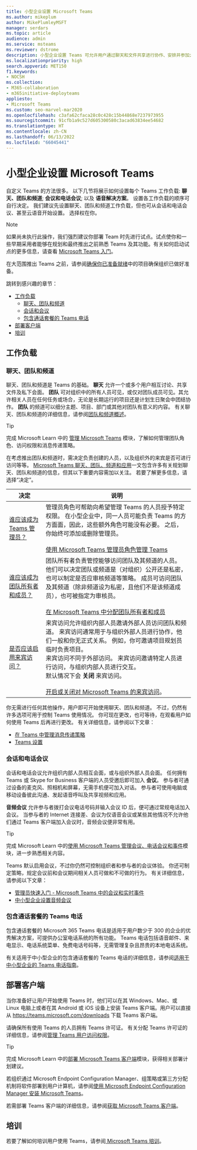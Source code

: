 ```yaml
---
title: 小型企业设置 Microsoft Teams
ms.author: mikeplum
author: MikePlumleyMSFT
manager: serdars
ms.topic: article
audience: admin
ms.service: msteams
ms.reviewer: dstrome
description: 小型企业设置 Teams 可允许用户通过聊天和文件共享进行协作、安排并参加大小型会议及通过视频和语音相互交流。
ms.localizationpriority: high
search.appverid: MET150
f1.keywords:
- NOCSH
ms.collection:
- M365-collaboration
- m365initiative-deployteams
appliesto:
- Microsoft Teams
ms.custom: seo-marvel-mar2020
ms.openlocfilehash: c3afa62cfaca28c0c428c15b44868e7237973955
ms.sourcegitcommit: 91cfb1a9c527d605300580c3acad63834ee54682
ms.translationtype: HT
ms.contentlocale: zh-CN
ms.lasthandoff: 06/13/2022
ms.locfileid: "66045441"
---
```

# <a name="set-up-microsoft-teams-in-your-small-business"></a>小型企业设置 Microsoft Teams

自定义 Teams 的方法很多。 以下几节将展示如何设置每个 Teams 工作负载: **聊天、团队和频道**; **会议和电话会议**; 以及 **语音解决方案**。 设置各工作负载的顺序可自行决定。 我们建议先设置聊天、团队和频道工作负载，但也可从会话和电话会议、甚至云语音开始设置。 选择权在你。

> [!NOTE]
> 如果尚未执行此操作，我们强烈建议你部署 Team 时先进行试点。试点使你和一些早期采用者能够在规划和最终推出之前熟悉 Teams 及其功能。有关如何启动试点的更多信息，请查看 [Microsoft Teams 入门](get-started-with-teams-quick-start.md)。

在大范围推出 Teams 之前，请参阅[确保你已准备就绪](get-started-with-teams-quick-start.md#make-sure-youre-ready)中的项目确保组织已做好准备。

跳转到感兴趣的章节：

- [工作负载](#workloads)
  - [聊天、团队和频道](#chat-teams-and-channels)
  - [会话和会议](#meetings-and-conferencing)
  - [包含通话套餐的 Teams 电话](#teams-phone-with-calling-plan)
- [部署客户端](#deploy-clients)
- [培训](#training)

## <a name="workloads"></a>工作负载
### <a name="chat-teams-and-channels"></a>聊天、团队和频道

聊天、团队和频道是 Teams 的基础。 **聊天** 允许一个或多个用户相互讨论、共享文件及私下会面。 **团队** 可对组织中的所有人员可见，或仅对团队成员可见。其允许相关人员在任何任务或场合，无论是长期运行的项目还是计划生日聚会中团结协作。 **团队** 的频道可以细分主题、项目、部门或其他对团队有意义的内容。 有关聊天、团队和频道的详细信息，请参阅[团队和频道概述](teams-channels-overview.md)。

> [!TIP]
> 完成 Microsoft Learn 中的 [管理 Microsoft Teams](/learn/modules/m365-teams-collab-manage-teams/) 模块，了解如何管理团队角色、访问权限和消息传递策略。

在考虑推出团队和频道时，需决定负责创建的人员，以及组织外的来宾是否可进行访问等等。 [Microsoft Teams 聊天、团队、频道和应用](deploy-chat-teams-channels-microsoft-teams-landing-page.md)一文包含许多有关规划聊天、团队和频道的信息，但其以下重要内容需加以关注。 若要了解更多信息，请选择“决定”。

| 决定 | 说明 |
|--|--|
| [谁应该成为 Teams 管理员？](deploy-chat-teams-channels-microsoft-teams-landing-page.md#teams-administrators) | 管理员角色可帮助向希望管理 Teams 的人员授予特定权限。 在小型企业中，同一人员可能负责 Teams 的方方面面，因此，这些额外角色可能没有必要。 之后，你始终可添加或删除管理员。<br><br>[使用 Microsoft Teams 管理员角色管理 Teams](using-admin-roles.md) |
| [谁应该成为团队所有者和成员？](deploy-chat-teams-channels-microsoft-teams-landing-page.md#teams-owners-and-members) | 团队所有者负责管控能够访问团队及其频道的人员。 他们可以决定团队或频道是（对组织）公开还是私密，也可以制定是否应审核频道等策略。 成员可访问团队及其频道（除非频道设为私密，且他们不是该频道成员），也可被指定为审核员。<br><br>[在 Microsoft Teams 中分配团队所有者和成员](assign-roles-permissions.md) |
| [是否应该启用来宾访问？](deploy-chat-teams-channels-microsoft-teams-landing-page.md#guest-access) |来宾访问允许组织内部人员邀请外部人员访问团队和频道。 来宾访问通常用于与组织外部人员进行协作，他们一般和你无正式关系。 例如，你可邀请项目规划员临时负责项目。<br>来宾访问不同于外部访问。 来宾访问邀请特定人员进行访问，与组织内部人员进行交互。  <br>默认情况下会 **关闭** 来宾访问。 <br><br>[开启或关闭对 Microsoft Teams 的来宾访问](set-up-guests.md)。  |

你无需进行任何其他操作，用户即可开始使用聊天、团队和频道。 不过，仍然有许多选项可用于控制 Teams 使用情况。 你可现在更改，也可等待，在观看用户如何使用 Teams 后再进行更改。 有关详细信息，请参阅以下文章：

- [在 Teams 中管理消息传递策略](messaging-policies-in-teams.md)
- [Teams 设置](enable-features-office-365.md#teams-settings)

### <a name="meetings-and-conferencing"></a>会话和电话会议

会话和电话会议允许组织内部人员相互会面，或与组织外部人员会面。 任何拥有 Teams 或 Skype for Business 客户端的人员受邀后即可加入 **会议**。 参与者可通过设备的麦克风、照相机和屏幕，无需手机便可加入对话。 参与者可使用电脑或移动设备彼此沟通、发起语音呼叫及共享视频和应用。

**音频会议** 允许参与者拨打会议电话号码并输入会议 ID 后，便可通过常规电话加入会议。 当参与者的 Internet 连接差、会议为仅语音会议或某些其他情况不允许他们通过 Teams 客户端加入会议时，音频会议便非常有用。

> [!TIP]
> 完成 Microsoft Learn 中的[使用 Microsoft Teams 管理会议、电话会议和事件](/learn/modules/m365-teams-collab-manage-meetings)模块，进一步熟悉相关内容。

Teams 默认启用会议，不过你仍然可控制组织者和参与者的会议体验。 你还可制定策略，规定会议前和会议期间相关人员可做和不可做的行为。 有关详细信息，请参阅以下文章：

- [管理员快速入门 - Microsoft Teams 中的会议和实时事件](quick-start-meetings-live-events.md)
- [中小型企业设置音频会议](audio-conferencing-smb.md)

### <a name="teams-phone-with-calling-plan"></a>包含通话套餐的 Teams 电话

包含通话套餐的 Microsoft 365 Teams 电话是适用于用户数少于 300 的企业的优秀解决方案，可提供办公室电话系统的所有功能。 Teams 电话包括语音邮件、来电显示、电话系统菜单、免费电话号码等，无需管理复杂且昂贵的本地电话系统。

有关适用于中小型企业的包含通话套餐的 Teams 电话的详细信息，请参阅[适用于中小型企业的 Teams 电话指南](/microsoftteams/business-voice/whats-business-voice)。

## <a name="deploy-clients"></a>部署客户端

当你准备好让用户开始使用 Teams 时，他们可以在其 Windows、Mac、或 Linux 电脑上或者在其 Android 或 iOS 设备上安装 Teams 客户端。用户可以直接从 <https://teams.microsoft.com/downloads> 下载 Teams 客户端。

请确保所有使用 Teams 的人员拥有 Teams 许可证。 有关分配 Teams 许可证的详细信息，请参阅[管理 Teams 用户访问权限](user-access.md#using-the-microsoft-365-admin-center)。

> [!TIP]
> 完成 Microsoft Learn 中的[部署 Microsoft Teams 客户端](/learn/modules/m365-teams-collab-deploy-clients/)模块，获得相关部署计划建议。

若组织通过 Microsoft Endpoint Configuration Manager、组策略或第三方分配机制将软件部署到用户计算机，请参阅[使用 Microsoft Endpoint Configuration Manager 安装 Microsoft Teams](msi-deployment.md)。

若需部署 Teams 客户端的详细信息，请参阅[获取 Microsoft Teams 客户端](get-clients.md)。

## <a name="training"></a>培训

若要了解如何培训用户使用 Teams，请参阅[ Microsoft Teams 培训](training-microsoft-teams-landing-page.md)。